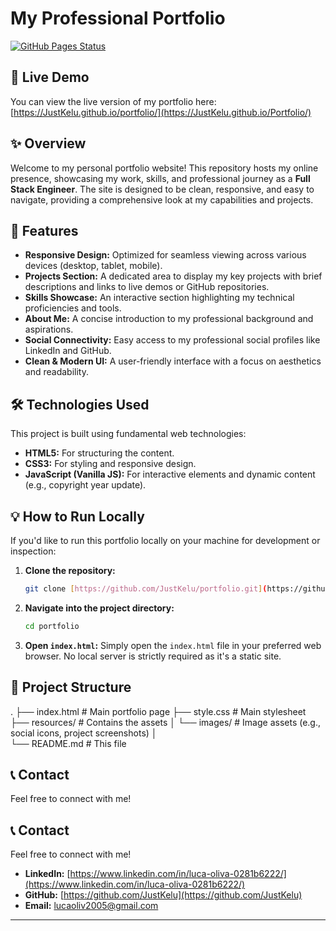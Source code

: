 # My Professional Portfolio

[![GitHub Pages Status](https://github.com/JustKelu/Portfolio/actions/workflows/github-pages/github-pages.yml/badge.svg)](https://github.com/JustKelu/portfolio/actions/workflows/github-pages/github-pages.yml)

## 🚀 Live Demo

You can view the live version of my portfolio here:
[https://JustKelu.github.io/portfolio/](https://JustKelu.github.io/Portfolio/)

## ✨ Overview

Welcome to my personal portfolio website! This repository hosts my online presence, showcasing my work, skills, and professional journey as a **Full Stack Engineer**. The site is designed to be clean, responsive, and easy to navigate, providing a comprehensive look at my capabilities and projects.

## 🌟 Features

* **Responsive Design:** Optimized for seamless viewing across various devices (desktop, tablet, mobile).
* **Projects Section:** A dedicated area to display my key projects with brief descriptions and links to live demos or GitHub repositories.
* **Skills Showcase:** An interactive section highlighting my technical proficiencies and tools.
* **About Me:** A concise introduction to my professional background and aspirations.
* **Social Connectivity:** Easy access to my professional social profiles like LinkedIn and GitHub.
* **Clean & Modern UI:** A user-friendly interface with a focus on aesthetics and readability.

## 🛠️ Technologies Used

This project is built using fundamental web technologies:

* **HTML5:** For structuring the content.
* **CSS3:** For styling and responsive design.
* **JavaScript (Vanilla JS):** For interactive elements and dynamic content (e.g., copyright year update).

## 💡 How to Run Locally

If you'd like to run this portfolio locally on your machine for development or inspection:

1.  **Clone the repository:**
    ```bash
    git clone [https://github.com/JustKelu/portfolio.git](https://github.com/JustKelu/portfolio.git)
    ```
2.  **Navigate into the project directory:**
    ```bash
    cd portfolio
    ```
3.  **Open `index.html`:**
    Simply open the `index.html` file in your preferred web browser. No local server is strictly required as it's a static site.

## 📁 Project Structure

.
├── index.html                  # Main portfolio page
├── style.css                   # Main stylesheet
├── resources/                  # Contains the assets 
│   └──  images/                # Image assets (e.g., social icons, project screenshots)
│   
└── README.md                   # This file

## 📞 Contact

Feel free to connect with me!

## 📞 Contact

Feel free to connect with me!

* **LinkedIn:** [https://www.linkedin.com/in/luca-oliva-0281b6222/](https://www.linkedin.com/in/luca-oliva-0281b6222/)
* **GitHub:** [https://github.com/JustKelu](https://github.com/JustKelu)
* **Email:** [lucaoliv2005@gmail.com](mailto:lucaoliv2005@gmail.com)

---
